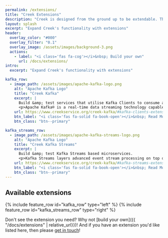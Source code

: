 ```yaml
---
permalink: /extensions/
title: "Creek Extensions"
description: "Creek is designed from the ground up to be extendable. This page lists current extensions to Creek."
layout: splash
excerpt: "Expand Creek's functionality with extensions"
header:
  overlay_color: "#000"
  overlay_filter: "0.1"
  overlay_image: /assets/images/background-3.png
  actions:
    - label: "<i class='fas fa-cog'></i>&nbsp; Build your own"
      url: /docs/extensions/
intro:
  excerpt: "Expand Creek's functionality with extensions"

kafka_row:
  - image_path: /assets/images/apache-kafka-logo.png
    alt: "Apache Kafka Logo"
    title: "Creek Kafka"
    excerpt: |
      Build &amp; test services that utilise Kafka Clients to consume and produce data to and from Kafka.
      <p>Apache Kafka® is a real-time data streaming technology capable of handling trillions of events per day.
    url: https://www.creekservice.org/creek-kafka/#kafka-clients-extension
    btn_label: "<i class='fas fa-solid fa-book-open'></i>&nbsp; Read More"
    btn_class: "btn--primary"

kafka_streams_row:
  - image_path: /assets/images/apache-kafka-streams-logo.png
    alt: "Apache Kafka Logo"
    title: "Creek Kafka Streams"
    excerpt: |
      Build &amp; test Kafka Streams based microservices.
      <p>Kafka Streams layers advanced event stream processing on top of Kafka.
    url: https://www.creekservice.org/creek-kafka/#kafka-streams-extension
    btn_label: "<i class='fas fa-solid fa-book-open'></i>&nbsp; Read More"
    btn_class: "btn--primary"
---
```


## Available extensions

{% include feature_row id="kafka_row" type="left" %}
{% include feature_row id="kafka_streams_row" type="right" %}

Don't see the extension you need? Why not [build your own]({{ "/docs/extensions" | relative_url}})!
And if you have an extension you'd like listed here, then please [get in touch][serviceDiscussion]!

[serviceDiscussion]: https://github.com/creek-service/creek-service/discussions/new